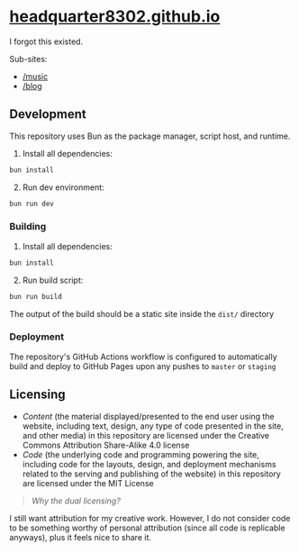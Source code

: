 # [headquarter8302.github.io](https://headquarter8302.github.io)

I forgot this existed.

Sub-sites:

- [/music](https://github.com/headquarter8302/music)
- [/blog](https://github.com/headquarter8302/blog)

## Development

This repository uses Bun as the package manager, script host, and runtime.

1. Install all dependencies:

```bash
bun install
```

2. Run dev environment:

```bash
bun run dev
```

### Building

1. Install all dependencies:

```bash
bun install
```

2. Run build script:

```bash
bun run build
```

The output of the build should be a static site inside the `dist/` directory

### Deployment

The repository's GitHub Actions workflow is configured to automatically build and deploy to GitHub Pages upon any pushes to `master` or `staging`

## Licensing

- *Content* (the material displayed/presented to the end user using the website, including text, design, any type of code presented in the site, and other media) in this repository are licensed under the Creative Commons Attribution Share-Alike 4.0 license
- *Code* (the underlying code and programming powering the site, including code for the layouts, design, and deployment mechanisms related to the serving and publishing of the website) in this repository are licensed under the MIT License

> *Why the dual licensing?*

I still want attribution for my creative work. However, I do not consider code to be something worthy of personal attribution (since all code is replicable anyways), plus it feels nice to share it.
